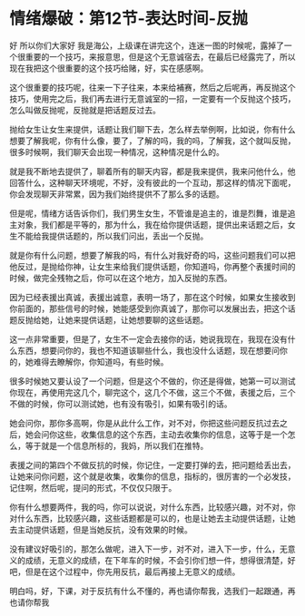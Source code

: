 # 情绪爆破：第12节-表达时间-反抛

好 所以你们大家好 我是海公，上级课在讲完这个，连迷一图的时候呢，露掉了一个很重要的一个技巧，来报意思，但是这个无意诚宿去，在最后已经露完了，所以现在我把这个很重要的这个技巧给赌，好，实在感感啊。

这个很重要的技巧呢，往来一下子往来，本来给補赛，然后之后呢再，再反抛这个技巧，使用完之后，我们再去进行无意诚室的一招，一定要有一个反抛这个技巧，怎么叫做反抛呢，反抛就是把话题反过去。

抛给女生让女生来提供，话题让我们聊下去，怎么样去举例啊，比如说，你有什么想要了解我呢，你有什么像，要了，了解的吗，我的吗，了解我，这个就叫反抛，很多时候啊，我们聊天会出现一种情况，这种情况是什么的。

就是我不断地去提供了，聊着所有的聊天内容，都是我来提供，我来问他什么，他回答什么，这种聊天环境呢，不好，没有彼此的一个互动，那这样的情况下面呢，你会发现聊天非常累，因为我们始终提供不了那么多的话题。

但是呢，情绪方话告诉你们，我们男生女生，不管谁是追主的，谁是烈舞，谁是追主对象，我们都是平等的，那为什么，我在给你提供话题，提供出来话题之后，女生不能给我提供话题的，所以我们问出，丢出一个反抛。

就是你有什么问题，想要了解我的吗，有什么对我好奇的吗，这些问题我们可以把他反过，是抛给你神，让女生来给我们提供话题，你知道吗，你再整个表援时间的时候，做完全残物之后，你可以在这个地方，加入反抛的东西。

因为已经表援出真诚，表援出诚意，表明一场了，那在这个时候，如果女生接收到你前面的，那些信号的时候，她能感受到你真诚了，那你可以发展出去，把这个话题反抛给她，让她来提供话题，让她想要聊的这些话题。

这一点非常重要，但是了，女生不一定会去接你的话，她说我现在，我现在没有什么东西，想要问你的，我也不知道该聊些什么，我也没什么话题，现在想要问你的，她难得去瞭解你，你知道吗，有些时候。

很多时候她又要认设了一个问题，但是这个不做的，你还是得做，她第一可以测试你现在，再使用完这几个，聊完这个，这几个不做，这三个不做，表援之后，三个不做的时候，你可以测试她，也有没有吸引，如果有吸引的话。

她会问你，那你多高啊，你是从此什么工作，对不对，你把这些问题反抗过去之后，她会问你这些，收集信息的这个东西，主动去收集你的信息，这等于是一个怎么，等于就是一个信息所标的，我妈，所以我们在推特。

表援之间的第四个不做反抗的时候，你记住，一定要打弹的去，把问题给丢出去，让她来问你问题，这个就是收集，收集你的信息，指标的，很厉害的一个必发技，记住啊，然后呢，提问的形式，不仅仅只限于。

你有什么想要两件，我的吗，你可以说说，对什么东西，比较感兴趣，对不对，你对什么东西，比较感兴趣，这些话题都是可以的，也是让她去主动提供话题，让她去主动提供话题，但是当她反抗，没有效果的时候。

没有建议好吸引的，那怎么做呢，进入下一步，对不对，进入下一步，什么，无意义的成绩，无意义的成绩，在下年车的时候，不会引你们想一件，想得很清楚，好吧，但是在这个过程中，你先用反抗，最后再接上无意义的成绩。

明白吗，好，下课，对于反抗有什么不懂的，再也请你帮我，选我们一起跟通，再也请你帮我